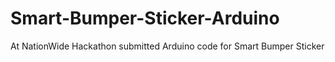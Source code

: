 # Smart-Bumper-Sticker-Arduino
At NationWide Hackathon submitted Arduino code for Smart Bumper Sticker
